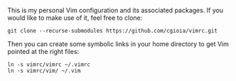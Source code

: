 This is my personal Vim configuration and its associated packages. If you would like to make use of it, feel free to clone:

	git clone --recurse-submodules https://github.com/cgioia/vimrc.git

Then you can create some symbolic links in your home directory to get Vim pointed at the right files:

	ln -s vimrc/vimrc ~/.vimrc
	ln -s vimrc/vim/ ~/.vim
